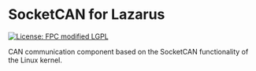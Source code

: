 # SocketCAN for Lazarus
[![License: FPC modified LGPL](https://img.shields.io/badge/license-FPC%20modified%20LGPL-blue.svg)](https://wiki.lazarus.freepascal.org/FPC_modified_LGPL)

CAN communication component based on the SocketCAN functionality of the Linux kernel.

